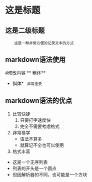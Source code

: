  # 这是标题
 ## 这是二级标题
 		这是一种非常方便的记录文本的方式

 ## markdown语法使用
 
 #修改内容
** 粗体**
* 斜体*
` 非常重要`

 ## markdown语法的优点
 1. 比较快捷
 	1. 只要打字速度快
 	2. 完全不需要考虑格式
 2. 非常易学
 	- 语法不算多
 	- 就算记不全也可以使用
 3. 格式丰富

 - 这是一个无序列表
 - 列表的开头是一个圆点
 - 但因解析器的不同，也可能是一个方块


